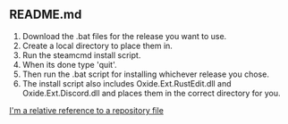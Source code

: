 ## README.md

1. Download the .bat files for the release you want to use.
2. Create a local directory to place them in.
3. Run the steamcmd install script.
4. When its done type 'quit'.
5. Then run the .bat script for installing whichever release you chose.
6. The install script also includes Oxide.Ext.RustEdit.dll and Oxide.Ext.Discord.dll and places them in the correct directory for you.

[I'm a relative reference to a repository file](TODO.md)

